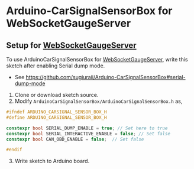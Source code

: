 # Arduino-CarSignalSensorBox for WebSocketGaugeServer

## Setup for [WebSocketGaugeServer](https://github.com/sugiuraii/WebSocketGaugeServer)

To use ArduinoCarSignalSensorBox for [WebSocketGaugeServer](https://github.com/sugiuraii/WebSocketGaugeServer), write this sketch after enabling Serial dump mode.
* See https://github.com/sugiuraii/Arduino-CarSignalSensorBox#serial-dump-mode

1. Clone or download sketch source.
2. Modify `ArduinoCarSignalSensorBox/ArduinoCarSignalSensorBox.h` as,
```c++
#ifndef ARDUINO_CARSIGNAL_SENSOR_BOX_H
#define ARDUINO_CARSIGNAL_SENSOR_BOX_H

constexpr bool SERIAL_DUMP_ENABLE = true; // Set here to true
constexpr bool SERIAL_INTERACTIVE_ENABLE = false; // Set false
constexpr bool CAN_OBD_ENABLE = false;  // Set false

#endif
```
3. Write sketch to Arduino board.


